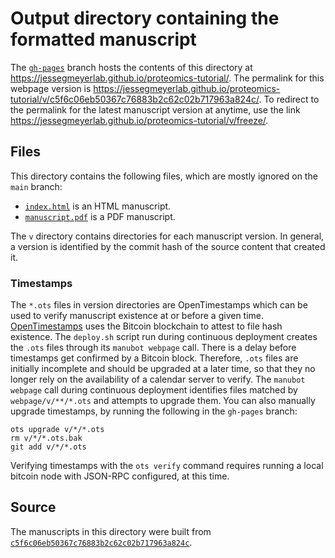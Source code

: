 # Output directory containing the formatted manuscript

The [`gh-pages`](https://github.com/jessegmeyerlab/proteomics-tutorial/tree/gh-pages) branch hosts the contents of this directory at <https://jessegmeyerlab.github.io/proteomics-tutorial/>.
The permalink for this webpage version is <https://jessegmeyerlab.github.io/proteomics-tutorial/v/c5f6c06eb50367c76883b2c62c02b717963a824c/>.
To redirect to the permalink for the latest manuscript version at anytime, use the link <https://jessegmeyerlab.github.io/proteomics-tutorial/v/freeze/>.

## Files

This directory contains the following files, which are mostly ignored on the `main` branch:

+ [`index.html`](index.html) is an HTML manuscript.
+ [`manuscript.pdf`](manuscript.pdf) is a PDF manuscript.

The `v` directory contains directories for each manuscript version.
In general, a version is identified by the commit hash of the source content that created it.

### Timestamps

The `*.ots` files in version directories are OpenTimestamps which can be used to verify manuscript existence at or before a given time.
[OpenTimestamps](https://opentimestamps.org/) uses the Bitcoin blockchain to attest to file hash existence.
The `deploy.sh` script run during continuous deployment creates the `.ots` files through its `manubot webpage` call.
There is a delay before timestamps get confirmed by a Bitcoin block.
Therefore, `.ots` files are initially incomplete and should be upgraded at a later time, so that they no longer rely on the availability of a calendar server to verify.
The `manubot webpage` call during continuous deployment identifies files matched by `webpage/v/**/*.ots` and attempts to upgrade them.
You can also manually upgrade timestamps, by running the following in the `gh-pages` branch:

```shell
ots upgrade v/*/*.ots
rm v/*/*.ots.bak
git add v/*/*.ots
```

Verifying timestamps with the `ots verify` command requires running a local bitcoin node with JSON-RPC configured, at this time.

## Source

The manuscripts in this directory were built from
[`c5f6c06eb50367c76883b2c62c02b717963a824c`](https://github.com/jessegmeyerlab/proteomics-tutorial/commit/c5f6c06eb50367c76883b2c62c02b717963a824c).
